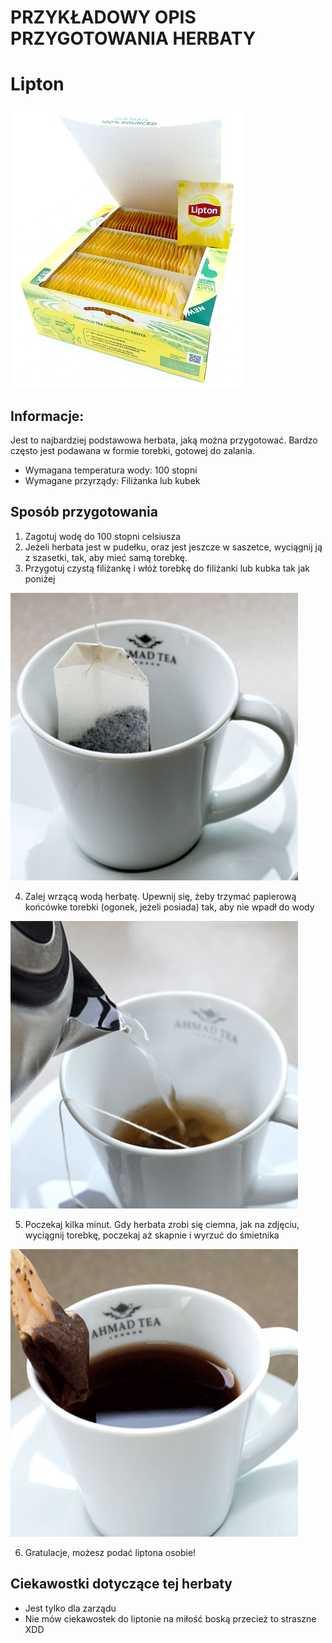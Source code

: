 # PRZYKŁADOWY OPIS PRZYGOTOWANIA HERBATY

# Lipton

![Alt text](image.png)

## Informacje:
Jest to najbardziej podstawowa herbata, jaką można przygotować. Bardzo często jest podawana w formie torebki, gotowej do zalania.

- Wymagana temperatura wody: 100 stopni
- Wymagane przyrządy: Filiżanka lub kubek

## Sposób przygotowania
1. Zagotuj wodę do 100 stopni celsiusza
2. Jeżeli herbata jest w pudełku, oraz jest jeszcze w saszetce, wyciągnij ją z szasetki, tak, aby mieć samą torebkę.
2. Przygotuj czystą filiżankę i włóż torebkę do filiżanki lub kubka tak jak poniżej

![Alt text](bag_in_a_tea.png)

4. Zalej wrzącą wodą herbatę. Upewnij się, żeby trzymać papierową końcówke torebki (ogonek, jeżeli posiada) tak, aby nie wpadł do wody

![Kubek z woda i herbata](bag_with_water_tea.png)

5. Poczekaj kilka minut. Gdy herbata zrobi się ciemna, jak na zdjęciu, wyciągnij torebkę, poczekaj aż skapnie i wyrzuć do śmietnika

![Alt text](brew_success.png)

6. Gratulacje, możesz podać liptona osobie!

## Ciekawostki dotyczące tej herbaty

- Jest tylko dla zarządu
- Nie mów ciekawostek do liptonie na miłość boską przecież to straszne XDD